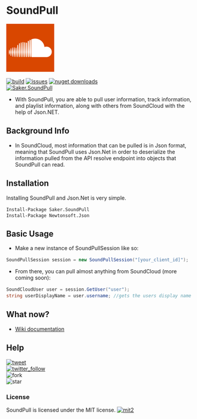 # SoundPull
<img src="logo.png" width="128" height="128"/>

[![build](https://img.shields.io/appveyor/ci/sakertooth/soundpull.svg)](https://ci.appveyor.com/project/sakertooth/soundpull)
[![issues](https://img.shields.io/github/issues/sakertooth/soundpull.svg)](https://github.com/sakertooth/SoundPull/issues)
[![nuget downloads](https://img.shields.io/nuget/dt/Saker.SoundPull.svg)](https://www.nuget.org/packages/Saker.SoundPull/)
\
[![Saker.SoundPull](https://img.shields.io/nuget/v/Saker.SoundPull.svg)](https://www.nuget.org/packages/Saker.SoundPull/)

* With SoundPull, you are able to pull user information, track information, and playlist information, along with others from SoundCloud with the help of Json.NET.

## Background Info
* In SoundCloud, most information that can be pulled is in Json format, meaning that SoundPull uses Json.Net in order to deserialize the information pulled from the API resolve endpoint into objects that SoundPull can read. 

## Installation

Installing SoundPull and Json.Net is very simple.

```
Install-Package Saker.SoundPull
Install-Package Newtonsoft.Json
```

## Basic Usage

* Make a new instance of SoundPullSession like so:
```c#
SoundPullSession session = new SoundPullSession("[your_client_id]");
```

* From there, you can pull almost anything from SoundCloud (more coming soon):
```c#
SoundCloudUser user = session.GetUser("user");
string userDisplayName = user.username; //gets the users display name
```

## What now?
* [Wiki documentation](https://github.com/sakertooth/SoundPull/wiki/1.-Getting-Started)

## Help
[![tweet](https://img.shields.io/twitter/url/https/sakertooth.svg?style=social)](https://twitter.com/SakerTooth)
\
[![twitter_follow](https://img.shields.io/twitter/follow/sakertooth.svg?style=social)](https://twitter.com/SakerTooth)
\
![fork](https://img.shields.io/github/forks/sakertooth/SoundPull.svg?style=social)
\
![star](https://img.shields.io/github/stars/sakertooth/SoundPull.svg?style=social)
### License
SoundPull is licensed under the MIT license.
[![mit2](https://img.shields.io/github/license/sakertooth/SoundPull.svg)](https://github.com/sakertooth/SoundPull/blob/master/LICENSE)
